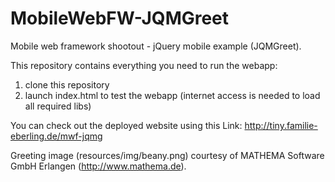 MobileWebFW-JQMGreet
====================

Mobile web framework shootout - jQuery mobile example (JQMGreet).

This repository contains everything you need to run the webapp:

1. clone this repository
2. launch index.html to test the webapp (internet access is needed to load all required libs)

You can check out the deployed website using this Link: http://tiny.familie-eberling.de/mwf-jqmg

Greeting image (resources/img/beany.png) courtesy of MATHEMA Software GmbH Erlangen (http://www.mathema.de).
